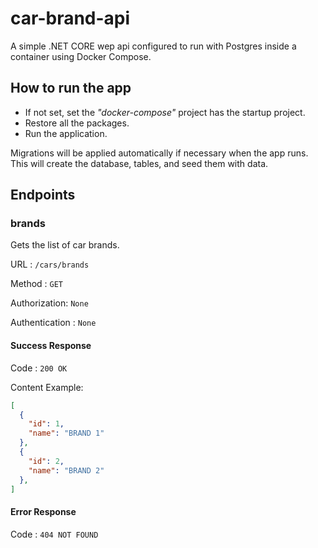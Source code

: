 # car-brand-api

A simple .NET CORE wep api configured to run with Postgres inside a container using Docker Compose.

## How to run the app
- If not set, set the *"docker-compose"* project has the startup project.
- Restore all the packages.
- Run the application.

Migrations will be applied automatically if necessary when the app runs. This will create the database, tables, and seed them with data. 

## Endpoints
### brands

Gets the list of car brands.

URL : `/cars/brands`

Method : `GET`

Authorization: `None`

Authentication : `None`

#### Success Response

Code : `200 OK`

Content Example:

```json
[
  {
    "id": 1,
    "name": "BRAND 1"
  },
  {
    "id": 2,
    "name": "BRAND 2"
  },
]
```

#### Error Response

Code : `404 NOT FOUND`